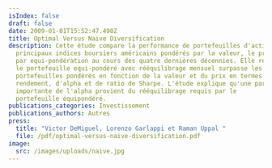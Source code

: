 ```yaml
---
isIndex: false
draft: false
date: 2009-01-01T15:52:47.490Z
title: Optimal Versus Naive Diversification
description: Cette étude compare la performance de portefeuilles d'actions des
  principaux indices boursiers américains pondérés par la valeur, le prix  ou
  par equi-pondération au cours des quatre dernières décennies. Elle révéle que
  le portefeuille equi-pondéré avec rééquilibrage mensuel surpasse les
  portefeuilles pondérés en fonction de la valeur et du prix en termes de
  rendement, d'alpha et de ratio de Sharpe. L'étude explique qu'une part
  importante de l'alpha provient du rééquilibrage requis par le
  portefeuille équipondéré.
publications_categories: Investissement
publications_authors: Autres
press:
  title: "Victor DeMiguel, Lorenzo Garlappi et Raman Uppal "
  file: /pdf/optimal-versus-naive-diversification.pdf
image:
  src: /images/uploads/naive.jpg
---
```

